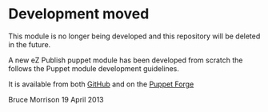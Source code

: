 Development moved
=================
This module is no longer being developed and this repository will be deleted in
the future.

A new eZ Publish puppet module has been developed from scratch the follows the
Puppet module development guidelines.  

It is available from both [GitHub](https://github.com/brucem/puppet-ezpublish)
and on the [Puppet Forge](http://forge.puppetlabs.com/brucem/ezpublish) 

Bruce Morrison
19 April 2013
